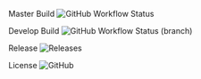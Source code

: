 Master Build ![GitHub Workflow Status](https://img.shields.io/github/workflow/status/bpiskorski/groupcw/A%20workflow%20for%20App.java/master?style=flat-square)

Develop Build ![GitHub Workflow Status (branch)](https://img.shields.io/github/workflow/status/bpiskorski/groupcw/A%20workflow%20for%20App.java/develop?style=flat-square)

Release ![Releases](https://img.shields.io/github/release/bpiskorski/groupcw?style=flat-square)

License ![GitHub](https://img.shields.io/github/license/bpiskorski/groupcw)